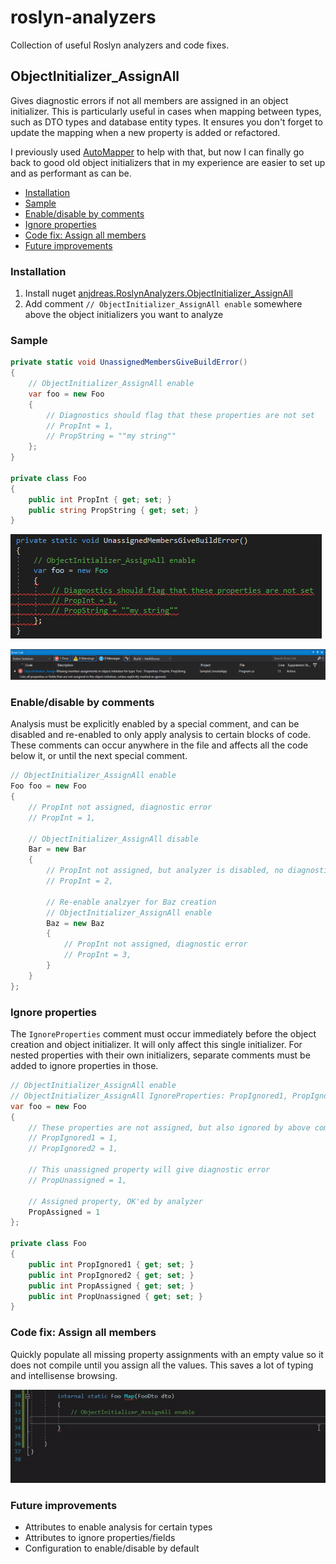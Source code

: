 # roslyn-analyzers
Collection of useful Roslyn analyzers and code fixes.

## ObjectInitializer_AssignAll
Gives diagnostic errors if not all members are assigned in an object initializer.
This is particularly useful in cases when mapping between types, such as DTO types and database entity types. It ensures you don't forget to update the mapping when a new property is added or refactored.

I previously used [AutoMapper](http://automapper.org/) to help with that, but now I can finally go back to good old object initializers that in my experience are easier to set up and as performant as can be.

* [Installation](#installation)
* [Sample](#sample)
* [Enable/disable by comments](#enabledisable-by-comments)
* [Ignore properties](#ignore-properties)
* [Code fix: Assign all members](#code-fix-assign-all-members)
* [Future improvements](#future-improvements)


### Installation
1. Install nuget [anjdreas.RoslynAnalyzers.ObjectInitializer_AssignAll](https://www.nuget.org/packages/anjdreas.RoslynAnalyzers.ObjectInitializer_AssignAll/)
2. Add comment `// ObjectInitializer_AssignAll enable` somewhere above the object initializers you want to analyze

### Sample
```csharp
private static void UnassignedMembersGiveBuildError()
{
    // ObjectInitializer_AssignAll enable
    var foo = new Foo
    {
        // Diagnostics should flag that these properties are not set
        // PropInt = 1,
        // PropString = ""my string""
    };
}

private class Foo
{
    public int PropInt { get; set; }
    public string PropString { get; set; }
}
```

![Red squigglies on unassigned members in object initializer](Docs/Images/ObjectInitializer_AssignAll_RedSquigglies.png?raw=true "Red squigglies on unassigned members in object initializer")

![Error list describes what properties or fields are not assigned.](Docs/Images/ObjectInitializer_AssignAll_ErrorList.png?raw=true "Error list describes what properties or fields are not assigned.")

### Enable/disable by comments
Analysis must be explicitly enabled by a special comment, and can be disabled and re-enabled to only apply analysis to certain blocks of code. These comments can occur anywhere in the file and affects all the code below it, or until the next special comment.
```csharp
// ObjectInitializer_AssignAll enable
Foo foo = new Foo
{
    // PropInt not assigned, diagnostic error
    // PropInt = 1,

    // ObjectInitializer_AssignAll disable
    Bar = new Bar
    {
        // PropInt not assigned, but analyzer is disabled, no diagnostic error
        // PropInt = 2,

        // Re-enable analzyer for Baz creation
        // ObjectInitializer_AssignAll enable
        Baz = new Baz
        {
            // PropInt not assigned, diagnostic error
            // PropInt = 3,
        }
    }
};
```

### Ignore properties
The `IgnoreProperties` comment must occur immediately before the object creation and object initializer. It will only affect this single initializer. For nested properties with their own initializers, separate comments must be added to ignore properties in those.
```csharp
// ObjectInitializer_AssignAll enable
// ObjectInitializer_AssignAll IgnoreProperties: PropIgnored1, PropIgnored2, NonExistingProp
var foo = new Foo
{
    // These properties are not assigned, but also ignored by above comment
    // PropIgnored1 = 1,
    // PropIgnored2 = 1,

    // This unassigned property will give diagnostic error
    // PropUnassigned = 1,

    // Assigned property, OK'ed by analyzer
    PropAssigned = 1
};

private class Foo
{
    public int PropIgnored1 { get; set; }
    public int PropIgnored2 { get; set; }
    public int PropAssigned { get; set; }
    public int PropUnassigned { get; set; }
}
```

### Code fix: Assign all members
Quickly populate all missing property assignments with an empty value so it does not compile until you assign all the values.
This saves a lot of typing and intellisense browsing.

![Apply code fix 'Assign all members'](Docs/Images/ObjectInitializer_AssignAll_AssignAllMembers.gif?raw=true "Apply code fix 'Assign all members'")


### Future improvements
* Attributes to enable analysis for certain types
* Attributes to ignore properties/fields
* Configuration to enable/disable by default
